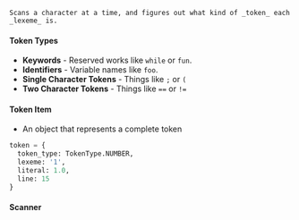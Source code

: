 

```ad-tldr
Scans a character at a time, and figures out what kind of _token_ each _lexeme_ is. 
```

#### Token Types
- **Keywords** - Reserved works like `while` or `fun`.
- **Identifiers** - Variable names like `foo`.
- **Single Character Tokens** - Things like `;` or `(`
- **Two Character Tokens** - Things like `==` or `!=`

#### Token Item
- An object that represents a complete token
```python
token = {
  token_type: TokenType.NUMBER,
  lexeme: '1',
  literal: 1.0,
  line: 15
}
```

#### Scanner
